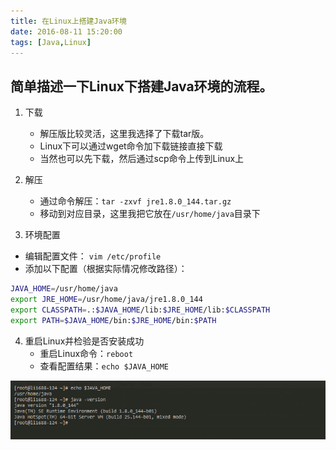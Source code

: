 ```yaml
---
title: 在Linux上搭建Java环境
date: 2016-08-11 15:20:00
tags: [Java,Linux]
---
```

## **简单描述一下Linux下搭建Java环境的流程。**

1. 下载
   - 解压版比较灵活，这里我选择了下载tar版。
   - Linux下可以通过wget命令加下载链接直接下载
   - 当然也可以先下载，然后通过scp命令上传到Linux上

2. 解压
   - 通过命令解压：`tar -zxvf jre1.8.0_144.tar.gz`
   - 移动到对应目录，这里我把它放在`/usr/home/java`目录下

3. 环境配置
  - 编辑配置文件： `vim /etc/profile`
  - 添加以下配置（根据实际情况修改路径）：
```bash
JAVA_HOME=/usr/home/java
export JRE_HOME=/usr/home/java/jre1.8.0_144
export CLASSPATH=.:$JAVA_HOME/lib:$JRE_HOME/lib:$CLASSPATH
export PATH=$JAVA_HOME/bin:$JRE_HOME/bin:$PATH
```

4. 重启Linux并检验是否安装成功
   - 重启Linux命令：`reboot`
   - 查看配置结果：`echo $JAVA_HOME`

![效果图](https://raw.githubusercontent.com/lev-gc/lev-gc.github.io/source/source/_posts/Java/jre-on-linux/result.png)